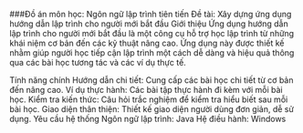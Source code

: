 ###Đồ án môn học: Ngôn ngữ lập trình tiên tiến
Đề tài: Xây dựng ứng dụng hướng dẫn lập trình cho người mới bắt đầu
Giới thiệu
Ứng dụng hướng dẫn lập trình cho người mới bắt đầu là một công cụ hỗ trợ học lập trình từ những khái niệm cơ bản đến các kỹ thuật nâng cao. Ứng dụng này được thiết kế nhằm giúp người học tiếp cận lập trình một cách dễ dàng và hiệu quả thông qua các bài học tương tác và các ví dụ thực tế.

Tính năng chính
Hướng dẫn chi tiết: Cung cấp các bài học chi tiết từ cơ bản đến nâng cao.
Ví dụ thực hành: Các bài tập thực hành đi kèm với mỗi bài học.
Kiểm tra kiến thức: Câu hỏi trắc nghiệm để kiểm tra hiểu biết sau mỗi bài học.
Giao diện thân thiện: Thiết kế giao diện người dùng đơn giản, dễ sử dụng.
Yêu cầu hệ thống
Ngôn ngữ lập trình: Java
Hệ điều hành: Windows
